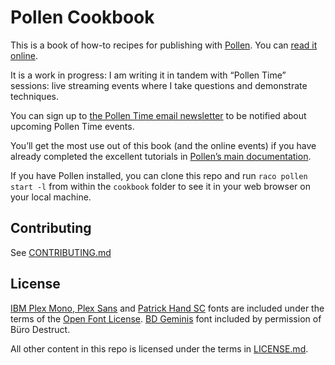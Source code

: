 # Pollen Cookbook

This is a book of how-to recipes for publishing with [Pollen][1]. You can [read it online][6].

It is a work in progress: I am writing it in tandem with “Pollen Time” sessions: live streaming
events where I take questions and demonstrate techniques.

You can sign up to [the Pollen Time email newsletter][2] to be notified about upcoming Pollen Time
events.

You’ll get the most use out of this book (and the online events) if you have already completed the
excellent tutorials in [Pollen’s main documentation][1].

If you have Pollen installed, you can clone this repo and run `raco pollen start -l` from within the
`cookbook` folder to see it in your web browser on your local machine. 

## Contributing

See [CONTRIBUTING.md](CONTRIBUTING.md)

## License

[IBM Plex Mono, Plex Sans][3] and [Patrick Hand SC][4] fonts are included under the terms of the
[Open Font License](http://scripts.sil.org/OFL). [BD Geminis][5] font included by permission of Büro
Destruct.

All other content in this repo is licensed under the terms in [LICENSE.md](LICENSE.md).

[1]: https://docs.racket-lang.org/pollen/
[2]: https://buttondown.email/pollentime
[3]: https://www.ibm.com/plex/
[4]: https://www.fontspace.com/patrick-hand-sc-font-f17484
[5]: https://www.typedifferent.com/font-bd-geminis/
[6]: https://thelocalyarn.com/excursus/pollen-cookbook

